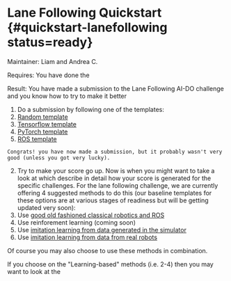 # Lane Following Quickstart {#quickstart-lanefollowing status=ready}

Maintainer: Liam and Andrea C.

<div class='requirements' markdown='1'>

Requires: You have done the [](#quickstart-preliminaries)

Result: You have made a submission to the Lane Following AI-DO challenge and you know how to try to make it better

</div>


1. Do a submission by following one of the templates:
  1. [Random template](#challenge-aido1_lf1-template-random)
  2. [Tensorflow template](#tensorflow-template) 
  3. [PyTorch template](#pytorch-template) 
  4. [ROS template](#ros-template) 

    Congrats! you have now made a submission, but it probably wasn't very good (unless you got very lucky).


2. Try to make your score go up. Now is when you might want to take a look at [](#part:aido-rules) which describe in detail how your score is generated for the specific challenges. For the lane following challenge,  we are currently offering 4 suggested methods to do this (our baseline templates for these options are at various stages of readiness but will be getting updated very soon):
  1. Use [good old fashioned classical robotics and ROS](#embodied_classic)
  2. Use reinforement learning (coming soon)
  3. Use [imitation learning from data generated in the simulator](#embodied_il_sim)
  4. Use [imitation learning from data from real robots](#embodied_il_logs)
  
Of course you may also choose to use these methods in combination. 

If you choose on the "Learning-based" methods (i.e. 2-4) then you may want to look at the [](#ml-primer)

